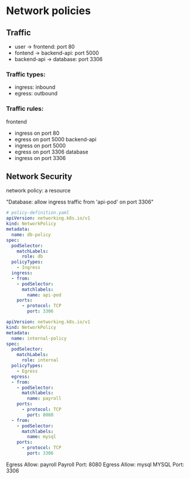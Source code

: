 # Network policies
## Traffic

* user -> frontend: port 80
* fontend -> backend-api: port 5000
* backend-api -> database: port 3306

### Traffic types:
- ingress: inbound
- egress: outbound

### Traffic rules:
frontend
- ingress on port 80
- egress on port 5000
backend-api
- ingress on port 5000
- egress on port 3306
database
- ingress on port 3306

## Network Security 

network policy: a resource

"Database: allow ingress traffic from 'api-pod' on port 3306"

```yaml
# policy-definition.yaml
apiVersion: networking.k8s.io/v1
kind: NetworkPolicy
metadata: 
  name: db-policy
spec: 
  podSelector: 
    matchLabels: 
      role: db
  policyTypes:
    - Ingress
  ingress:
  - from: 
    - podSelector: 
      matchlabels: 
        name: api-pod
    ports: 
      - protocol: TCP
        port: 3306
```

```yaml
apiVersion: networking.k8s.io/v1
kind: NetworkPolicy
metadata: 
  name: internal-policy
spec: 
  podSelector: 
    matchLabels: 
      role: internal
  policyTypes:
    - Egress
  egress:
  - from: 
    - podSelector: 
      matchlabels: 
        name: payroll
    ports: 
      - protocol: TCP
        port: 8080
  - from: 
    - podSelector: 
      matchlabels: 
        name: mysql
    ports: 
      - protocol: TCP
        port: 3306
```
Egress Allow: payroll
Payroll Port: 8080
Egress Allow: mysql
MYSQL Port: 3306
